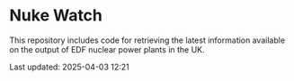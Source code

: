 # Nuke Watch

This repository includes code for retrieving the latest information available on the output of EDF nuclear power plants in the UK.

Last updated: 2025-04-03 12:21